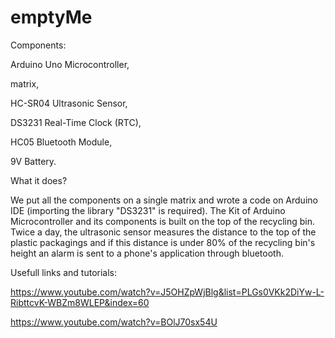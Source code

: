 # emptyMe 

Components:

Arduino Uno Microcontroller,

matrix,

HC-SR04 Ultrasonic Sensor,

DS3231 Real-Time Clock (RTC),

HC05 Bluetooth Module,

9V Battery.


What it does?

We put all the components on a single matrix and wrote a code on Arduino IDE (importing the library "DS3231" is required).
The Kit of Arduino Microcontroller and its components is built on the top of the recycling bin. Twice a day, the ultrasonic sensor measures the distance to the top of the plastic packagings and if this distance is under 80% of the recycling bin's height an alarm is sent to a phone's application through bluetooth.


Usefull links and tutorials:

https://www.youtube.com/watch?v=J5OHZpWjBlg&list=PLGs0VKk2DiYw-L-RibttcvK-WBZm8WLEP&index=60

https://www.youtube.com/watch?v=BOlJ70sx54U

